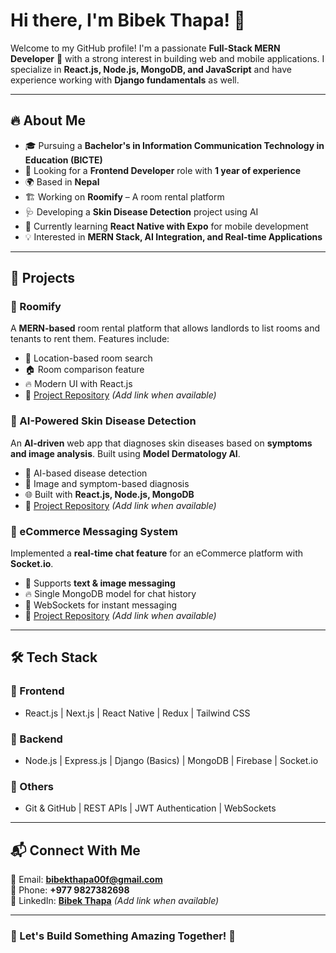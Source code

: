 # Hi there, I'm Bibek Thapa! 👋

Welcome to my GitHub profile! I'm a passionate **Full-Stack MERN Developer** 🚀 with a strong interest in building web and mobile applications. I specialize in **React.js, Node.js, MongoDB, and JavaScript** and have experience working with **Django fundamentals** as well.

---

## 🔥 About Me
- 🎓 Pursuing a **Bachelor's in Information Communication Technology in Education (BICTE)**
- 💼 Looking for a **Frontend Developer** role with **1 year of experience**
- 🌍 Based in **Nepal**
- 🏗️ Working on **Roomify** – A room rental platform
- 🩺 Developing a **Skin Disease Detection** project using AI
- 🌱 Currently learning **React Native with Expo** for mobile development
- 💡 Interested in **MERN Stack, AI Integration, and Real-time Applications**

---

## 📌 Projects
### 🚀 Roomify
A **MERN-based** room rental platform that allows landlords to list rooms and tenants to rent them. Features include:
- 📍 Location-based room search
- 🏠 Room comparison feature
- 🔥 Modern UI with React.js
- 🔗 [Project Repository](#) *(Add link when available)*

### 🤖 AI-Powered Skin Disease Detection
An **AI-driven** web app that diagnoses skin diseases based on **symptoms and image analysis**. Built using **Model Dermatology AI**.
- 🏥 AI-based disease detection
- 📸 Image and symptom-based diagnosis
- 🌐 Built with **React.js, Node.js, MongoDB**
- 🔗 [Project Repository](#) *(Add link when available)*

### 💬 eCommerce Messaging System
Implemented a **real-time chat feature** for an eCommerce platform with **Socket.io**.
- 📩 Supports **text & image messaging**
- 🔥 Single MongoDB model for chat history
- 📡 WebSockets for instant messaging
- 🔗 [Project Repository](#) *(Add link when available)*

---

## 🛠️ Tech Stack
### 🚀 Frontend
- React.js | Next.js | React Native | Redux | Tailwind CSS

### 🔧 Backend
- Node.js | Express.js | Django (Basics) | MongoDB | Firebase | Socket.io

### 📌 Others
- Git & GitHub | REST APIs | JWT Authentication | WebSockets

---

## 📬 Connect With Me
📧 Email: **bibekthapa00f@gmail.com**  
📱 Phone: **+977 9827382698**  
💼 LinkedIn: **[Bibek Thapa](#)** *(Add link when available)*

---

### 🚀 Let's Build Something Amazing Together! 🎯
